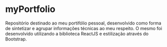 # myPortfolio
Repositório destinado ao meu portifólio pessoal, desenvolvido como forma de sintetizar e agrupar informações técnicas ao meu respeito. O mesmo foi desenvolvido utilizando a biblioteca ReactJS e estilização através do Bootstrap.  
